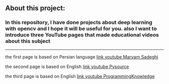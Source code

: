 ## About this project:

### In this repository, I have done projects about deep learning with opencv and I hope it will be useful for you. also I want to introduce three YouTube pages that made educational videos about this subject


-----------------------------------------------------------------------------------


the first page is based on Persian language
[link youtube Maryam Sadeghi](https://www.youtube.com/c/MaryamSadeghiPython/playlists)


the second page is based on English
[link youtube Pysource](https://www.youtube.com/channel/UC5hHNks012Ca2o_MPLRUuJw)


the third page is based on English
[link youtube ProgrammingKnowledge](https://www.youtube.com/c/ProgrammingKnowledge)

